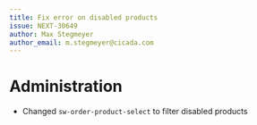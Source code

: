 ```yaml
---
title: Fix error on disabled products
issue: NEXT-30649
author: Max Stegmeyer
author_email: m.stegmeyer@cicada.com
---
```

# Administration
* Changed `sw-order-product-select` to filter disabled products
